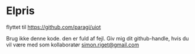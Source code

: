 # Elpris

flyttet til https://github.com/paragi/uiot

Brug ikke denne kode. den er fuld af fejl. 
Giv mig dit github-handle, hvis du vil være med som kollaboratør
simon.riget@gmail.com
